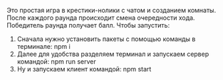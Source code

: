 Это простая игра в крестики-нолики с чатом и созданием комнаты. После каждого раунда происходит смена очередности хода. Победитель раунда получает балл.
Чтобы запустить: 
1) Сначала нужно установить пакеты с помощью команды в терминале: npm i
2) Далее для удобства разделяем терминал и запускаем сервер командой: npm run server
3) Ну и запускаем клиент командой: npm start
